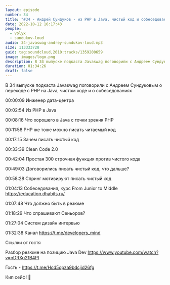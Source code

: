 ```yaml
---
layout: episode
number: 34
title: "#34 - Андрей Сундуков - из PHP в Java, чистый код и собеседования"
date: 2022-10-12 16:17:43
people:
  - volyx
  - sundukov-loud
audio: 34-javaswag-andrey-sundukov-loud.mp3
size: 113333728
guid: tag:soundcloud,2010:tracks/1359200659
image: images/logo.png
description: В 34 выпуске подкаста Javaswag поговорили с Андреем Сундуковым о переходе c PHP на Java, чистом коде и о собеседованиях
duration: 01:34:26
draft: false
---
```


В 34 выпуске подкаста Javaswag поговорили с Андреем Сундуковым о переходе c PHP на Java, чистом коде и о собеседованиях



00:00:09 Инженер дата-центра

00:02:54 Из PHP в Java	 

00:08:16 Что хорошего в Java с точки зрения PHP	 

00:11:58 PHP же тоже можно писать читаемый код 	 

00:17:15 Зачем писать чистый код	 

00:33:39 Clean Code 2.0	 

00:42:04 Простая 300 строчная функция против чистого кода	 

00:49:03 Договорились писать чистый код, что дальше?	 

00:58:28 Спринг мотивируют писать чистый код	 

01:04:13 Собеседования, курс From Junior to Middle https://education.dhabits.ru/

01:07:48 Что должно быть в резюме	 

01:18:29 Что спрашивают Сеньоров?	 

01:27:04 Систем дизайн интервью	 

01:32:38 Канал https://t.me/developers_mind



Ссылки от гостя



Разбор резюме на позицию Java Dev https://www.youtube.com/watch?v=nDRXq21B4PI 



Гость - https://t.me/Hcd5opza9bdcjid26fg



Кип сейф! 🖖